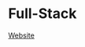 # Full-Stack

<a href="https://hemant-sharma-gla.github.io/Full-Stack/Practical/index.html">Website</a>
